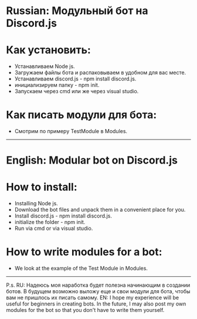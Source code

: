 # Russian: Модульный бот на Discord.js
# Как установить:
* Устанавливаем Node js.
* Загружаем файлы бота и распаковываем в удобном для вас месте.
* Устанавливаем discord.js - npm install discord.js.
* инициализируем папку - npm init.
* Запускаем через cmd или же через visual studio.
# Как писать модули для бота:
* Смотрим по примеру TestModule в Modules.
-------------
# English: Modular bot on Discord.js
# How to install:
* Installing Node js.
* Download the bot files and unpack them in a convenient place for you.
* Install discord.js - npm install discord.js.
* initialize the folder - npm init.
* Run via cmd or via visual studio.
# How to write modules for a bot:
* We look at the example of the Test Module in Modules.
-------------
P.s.
RU: Надеюсь моя наработка будет полезна начинающим в создании ботов. В будущем возможно выложу еще и свои модули для бота, чтобы вам не пришлось их писать самому.
EN: I hope my experience will be useful for beginners in creating bots. In the future, I may also post my own modules for the bot so that you don't have to write them yourself.
